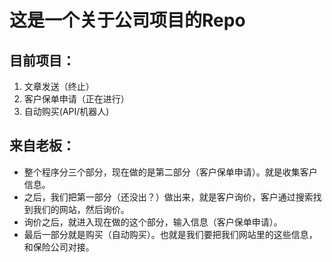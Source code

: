 # 这是一个关于公司项目的Repo

## 目前项目：
1. 文章发送（终止）
2. 客户保单申请（正在进行）
3. 自动购买(API/机器人)

## 来自老板：

- 整个程序分三个部分，现在做的是第二部分（客户保单申请）。就是收集客户信息。
- 之后，我们把第一部分（还没出？）做出来，就是客户询价，客户通过搜索找到我们的网站，然后询价。
- 询价之后，就进入现在做的这个部分，输入信息（客户保单申请）。
- 最后一部分就是购买（自动购买）。也就是我们要把我们网站里的这些信息，和保险公司对接。
